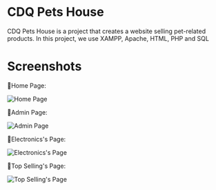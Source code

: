 # CDQ Pets House
CDQ Pets House is a project that creates a website selling pet-related products. In this project, we use XAMPP, Apache, HTML, PHP and SQL
# Screenshots

📌Home Page:

![Home Page]()

📌Admin Page:

![Admin Page]()

📌Electronics's Page:

![Electronics's Page]()

📌Top Selling's Page:

![Top Selling's Page]()

